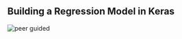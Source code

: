 ## Building a Regression Model in Keras
![peer guided](https://user-images.githubusercontent.com/96217047/211196672-842e65df-017b-46ba-9d19-416a50c941fb.png)
